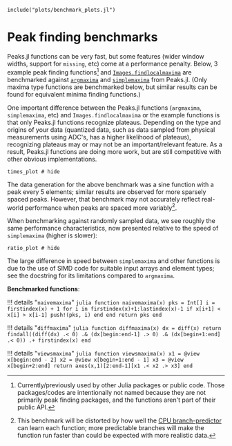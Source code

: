 ```@setup benchmark_plots
include("plots/benchmark_plots.jl")
```

# Peak finding benchmarks

Peaks.jl functions can be very fast, but some features (wider window widths, support for
`missing`, etc) come at a performance penalty. Below, 3 example peak finding functions[^1]
and [`Images.findlocalmaxima`](https://juliaimages.org/latest/function_reference/#Images.findlocalmaxima)
are benchmarked against [`argmaxima`](@ref) and [`simplemaxima`](@ref) from Peaks.jl. (Only
maxima type functions are benchmarked below, but similar results can be found for
equivalent minima finding functions.)

[^1]: Currently/previously used by other Julia packages or public code. Those packages/codes
    are intentionally not named because they are not primarily peak finding packages, and
    the functions aren't part of their public API.

One important difference between the Peaks.jl functions (`argmaxima`, `simplemaxima`, etc)
and `Images.findlocalmaxima` or the example functions is that only Peaks.jl functions
recognize plateaus. Depending on the type and origins of your data (quantized data, such as
data sampled from physical measurements using ADC's, has a higher likelihood of plateaus),
recognizing plateaus may or may not be an important/relevant feature. As a result, Peaks.jl
functions are doing more work, but are still competitive with other obvious implementations.

```@example benchmark_plots
times_plot # hide
```

The data generation for the above benchmark was a sine function with a peak every 5
elements; similar results are observed for more sparsely spaced peaks. However, that
benchmark may not accurately reflect real-world performance when peaks are spaced more
variably[^2].

[^2]: This benchmark will be distorted by how well the
    [CPU branch-predictor](https://en.wikipedia.org/wiki/Branch_predictor) can learn each
    function; more predictable branches will make the function run faster than could be
    expected with more realistic data.

When benchmarking against randomly sampled data, we see roughly the same performance
characteristics, now presented relative to the speed of `simplemaxima` (higher is slower):

```@example benchmark_plots
ratio_plot # hide
```

The large difference in speed between `simplemaxima` and other functions is due to the use
of SIMD code for suitable input arrays and element types; see the docstring for its
limitations compared to `argmaxima`.

**Benchmarked functions**:

!!! details "`naivemaxima`"
    ```julia
    function naivemaxima(x)
       pks = Int[]
       i = firstindex(x) + 1
       for i in firstindex(x)+1:lastindex(x)-1
           if x[i+1] < x[i] > x[i-1]
               push!(pks, i)
           end
       end
       return pks
    end
    ```

!!! details "`diffmaxima`"
    ```julia
    function diffmaxima(x)
        dx = diff(x)
        return findall((diff(dx) .< 0) .& (dx[begin:end-1] .> 0) .& (dx[begin+1:end] .< 0)) .+ firstindex(x)
    end
    ```

!!! details "`viewsmaxima`"
    ```julia
    function viewsmaxima(x)
        x1 = @view x[begin:end - 2]
        x2 = @view x[begin+1:end - 1]
        x3 = @view x[begin+2:end]
        return axes(x,1)[2:end-1][x1 .< x2 .> x3]
    end
    ```

